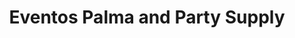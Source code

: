 ---
title: "Eventos Palma and Party Supply"
url: /gilroy/eventos-palma-and-party-supply/
shop: Partyzubehör
---